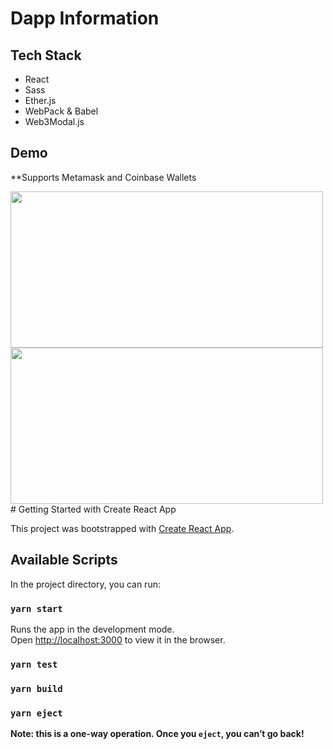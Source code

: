 # Dapp Information

## Tech Stack
<ul >
  <li>React</li>
  <li>Sass</li>
  <li>Ether.js</li>
  <li>WebPack & Babel</li>
  <li>Web3Modal.js</li>
</ul>

## Demo
**Supports Metamask and Coinbase Wallets

<img src="https://s4.gifyu.com/images/Recording-2022-09-30-at-04.17.51.gif" width="500" height="250"/>
<img src="https://s4.gifyu.com/images/Recording-2022-09-30-at-04.19.18.gif" width="500" height="250"/>
# Getting Started with Create React App

This project was bootstrapped with [Create React App](https://github.com/facebook/create-react-app).

## Available Scripts

In the project directory, you can run:

### `yarn start`

Runs the app in the development mode.\
Open [http://localhost:3000](http://localhost:3000) to view it in the browser.

### `yarn test`

### `yarn build`

### `yarn eject`

**Note: this is a one-way operation. Once you `eject`, you can’t go back!**


